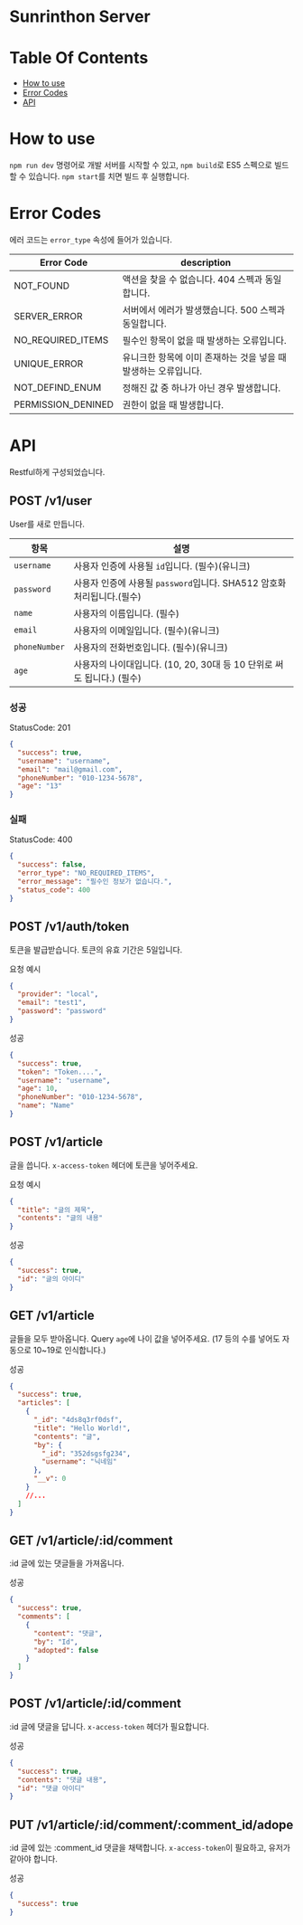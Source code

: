 # Sunrinthon Server

# Table Of Contents

- [How to use](#How-to-use)
- [Error Codes](#Error-Codes)
- [API](#API)

# How to use

`npm run dev` 명령어로 개발 서버를 시작할 수 있고, `npm build`로 ES5 스펙으로 빌드할 수 있습니다. `npm start`를 치면 빌드 후 실행합니다.

# Error Codes

에러 코드는 `error_type` 속성에 들어가 있습니다.

| Error Code         | description                                                     |
| ------------------ | --------------------------------------------------------------- |
| NOT_FOUND          | 액션을 찾을 수 없습니다. 404 스펙과 동일합니다.                 |
| SERVER_ERROR       | 서버에서 에러가 발생했습니다. 500 스펙과 동일합니다.            |
| NO_REQUIRED_ITEMS  | 필수인 항목이 없을 때 발생하는 오류입니다.                      |
| UNIQUE_ERROR       | 유니크한 항목에 이미 존재하는 것을 넣을 때 발생하는 오류입니다. |
| NOT_DEFIND_ENUM    | 정해진 값 중 하나가 아닌 경우 발생합니다.                       |
| PERMISSION_DENINED | 권한이 없을 때 발생합니다.                                      |

# API

Restful하게 구성되었습니다.

## POST /v1/user

User를 새로 만듭니다.

| 항목          | 설명                                                                   |
| ------------- | ---------------------------------------------------------------------- |
| `username`    | 사용자 인증에 사용될 `id`입니다. (필수)(유니크)                        |
| `password`    | 사용자 인증에 사용될 `password`입니다. SHA512 암호화 처리됩니다.(필수) |
| `name`        | 사용자의 이름입니다. (필수)                                            |
| `email`       | 사용자의 이메일입니다. (필수)(유니크)                                  |
| `phoneNumber` | 사용자의 전화번호입니다. (필수)(유니크)                                |
| `age`         | 사용자의 나이대입니다. (10, 20, 30대 등 10 단위로 써도 됩니다.) (필수) |

### 성공

StatusCode: 201

```json
{
  "success": true,
  "username": "username",
  "email": "mail@gmail.com",
  "phoneNumber": "010-1234-5678",
  "age": "13"
}
```

### 실패

StatusCode: 400

```json
{
  "success": false,
  "error_type": "NO_REQUIRED_ITEMS",
  "error_message": "필수인 정보가 없습니다.",
  "status_code": 400
}
```

## POST /v1/auth/token

토큰을 발급받습니다. 토큰의 유효 기간은 5일입니다.

요청 예시

```json
{
  "provider": "local",
  "email": "test1",
  "password": "password"
}
```

성공

```json
{
  "success": true,
  "token": "Token....",
  "username": "username",
  "age": 10,
  "phoneNumber": "010-1234-5678",
  "name": "Name"
}
```

## POST /v1/article

글을 씁니다. `x-access-token` 헤더에 토큰을 넣어주세요.

요청 예시

```json
{
  "title": "글의 제목",
  "contents": "글의 내용"
}
```

성공

```json
{
  "success": true,
  "id": "글의 아이디"
}
```

## GET /v1/article

글들을 모두 받아옵니다. Query `age`에 나이 값을 넣어주세요. (17 등의 수를 넣어도 자동으로 10~19로 인식합니다.)

성공

```json
{
  "success": true,
  "articles": [
    {
      "_id": "4ds8q3rf0dsf",
      "title": "Hello World!",
      "contents": "글",
      "by": {
        "_id": "352dsgsfg234",
        "username": "닉네임"
      },
      "__v": 0
    }
    //...
  ]
}
```

## GET /v1/article/:id/comment

:id 글에 있는 댓글들을 가져옵니다.

성공

```json
{
  "success": true,
  "comments": [
    {
      "content": "댓글",
      "by": "Id",
      "adopted": false
    }
  ]
}
```

## POST /v1/article/:id/comment

:id 글에 댓글을 답니다. `x-access-token` 헤더가 필요합니다.

성공

```json
{
  "success": true,
  "contents": "댓글 내용",
  "id": "댓글 아이디"
}
```

## PUT /v1/article/:id/comment/:comment_id/adope

:id 글에 있는 :comment_id 댓글을 채택합니다. `x-access-token`이 필요하고, 유저가 같아야 합니다.

성공

```json
{
  "success": true
}
```
